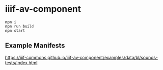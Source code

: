 # iiif-av-component

    npm i
    npm run build
    npm start
    
 ## Example Manifests
 
 https://iiif-commons.github.io/iiif-av-component/examples/data/bl/sounds-tests/index.html
 
